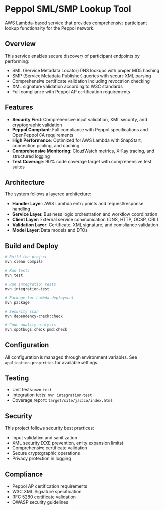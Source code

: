 # Peppol SML/SMP Lookup Tool

AWS Lambda-based service that provides comprehensive participant lookup functionality for the Peppol network.

## Overview

This service enables secure discovery of participant endpoints by performing:
- SML (Service Metadata Locator) DNS lookups with proper MD5 hashing
- SMP (Service Metadata Publisher) queries with secure XML parsing
- Comprehensive certificate validation including revocation checking
- XML signature validation according to W3C standards
- Full compliance with Peppol AP certification requirements

## Features

- **Security First**: Comprehensive input validation, XML security, and cryptographic validation
- **Peppol Compliant**: Full compliance with Peppol specifications and OpenPeppol CA requirements
- **High Performance**: Optimized for AWS Lambda with SnapStart, connection pooling, and caching
- **Comprehensive Monitoring**: CloudWatch metrics, X-Ray tracing, and structured logging
- **Test Coverage**: 90% code coverage target with comprehensive test suites

## Architecture

The system follows a layered architecture:
- **Handler Layer**: AWS Lambda entry points and request/response handling
- **Service Layer**: Business logic orchestration and workflow coordination
- **Client Layer**: External service communication (DNS, HTTP, OCSP, CRL)
- **Validation Layer**: Certificate, XML signature, and compliance validation
- **Model Layer**: Data models and DTOs

## Build and Deploy

```bash
# Build the project
mvn clean compile

# Run tests
mvn test

# Run integration tests
mvn integration-test

# Package for Lambda deployment
mvn package

# Security scan
mvn dependency-check:check

# Code quality analysis
mvn spotbugs:check pmd:check
```

## Configuration

All configuration is managed through environment variables. See `application.properties` for available settings.

## Testing

- Unit tests: `mvn test`
- Integration tests: `mvn integration-test`
- Coverage report: `target/site/jacoco/index.html`

## Security

This project follows security best practices:
- Input validation and sanitization
- XML security (XXE prevention, entity expansion limits)
- Comprehensive certificate validation
- Secure cryptographic operations
- Privacy protection in logging

## Compliance

- Peppol AP certification requirements
- W3C XML Signature specification
- RFC 5280 certificate validation
- OWASP security guidelines